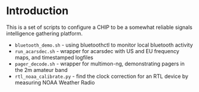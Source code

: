 Introduction
============

This is a set of scripts to configure a CHIP to be a somewhat reliable signals intelligence gathering platform.

* `bluetooth_demo.sh` - using bluetoothctl to monitor local bluetooth activity
* `run_acarsdec.sh` - wrapper for acarsdec with US and EU frequency maps, and timestamped logfiles
* `pager_decode.sh` - wrapper for multimon-ng, demonstrating pagers in the 2m amateur band
* `rtl_noaa_calibrate.py` - find the clock correction for an RTL device by measuring NOAA Weather Radio
